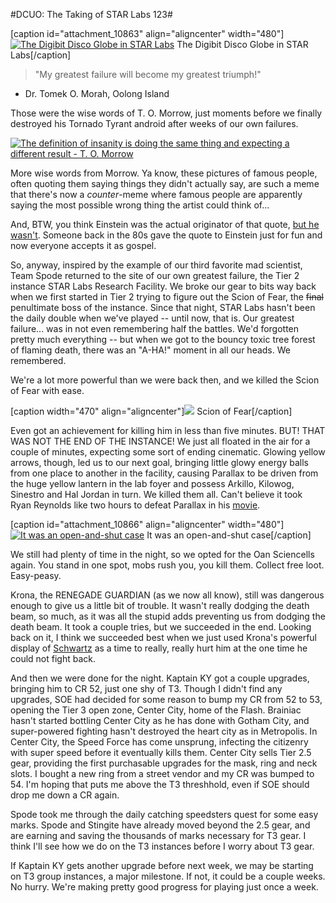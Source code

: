 #DCUO: The Taking of STAR Labs 123#

[caption id="attachment\_10863" align="aligncenter" width="480"][![The Digibit Disco Globe in STAR Labs](http://westkarana.com/wp-content/uploads/2013/05/MSTR110_AUDIO-PC-05-22.43.530-480x300.jpg)](http://westkarana.com/wp-content/uploads/2013/05/MSTR110_AUDIO-PC-05-22.43.530.jpg) The Digibit Disco Globe in STAR Labs[/caption]


> "My greatest failure will become my greatest triumph!"
- Dr. Tomek O. Morah, Oolong Island




Those were the wise words of T. O. Morrow, just moments before we finally destroyed his Tornado Tyrant android after weeks of our own failures.

[![The definition of insanity is doing the same thing and expecting a different result - T. O. Morrow](http://westkarana.com/wp-content/uploads/2013/05/tomorrow.jpg)](http://westkarana.com/wp-content/uploads/2013/05/tomorrow.jpg)

More wise words from Morrow. Ya know, these pictures of famous people, often quoting them saying things they didn't actually say, are such a meme that there's now a *counter*-meme where famous people are apparently saying the most possible wrong thing the artist could think of...

And, BTW, you think Einstein was the actual originator of that quote, [but he wasn't](http://en.wikiquote.org/wiki/Rita_Mae_Brown). Someone back in the 80s gave the quote to Einstein just for fun and now everyone accepts it as gospel.

So, anyway, inspired by the example of our third favorite mad scientist, Team Spode returned to the site of our own greatest failure, the Tier 2 instance STAR Labs Research Facility. We broke our gear to bits way back when we first started in Tier 2 trying to figure out the Scion of Fear, the ~~final~~ penultimate boss of the instance. Since that night, STAR Labs hasn't been the daily double when we've played -- until now, that is. Our greatest failure... was in not even remembering half the battles. We'd forgotten pretty much everything -- but when we got to the bouncy toxic tree forest of flaming death, there was an "A-HA!" moment in all our heads. We remembered.

We're a lot more powerful than we were back then, and we killed the Scion of Fear with ease.

[caption width="470" align="aligncenter"]![](http://www.scion.com/images/promotions/pureLease/iQ-Hot-LavaLarge.jpg) Scion of Fear[/caption]

Even got an achievement for killing him in less than five minutes. BUT! THAT WAS NOT THE END OF THE INSTANCE! We just all floated in the air for a couple of minutes, expecting some sort of ending cinematic. Glowing yellow arrows, though, led us to our next goal, bringing little glowy energy balls from one place to another in the facility, causing Parallax to be driven from the huge yellow lantern in the lab foyer and possess Arkillo, Kilowog, Sinestro and Hal Jordan in turn. We killed them all. Can't believe it took Ryan Reynolds like two hours to defeat Parallax in his [movie](http://greenlanternmovie.warnerbros.com/).

[caption id="attachment\_10866" align="aligncenter" width="480"][![It was an open-and-shut case](http://westkarana.com/wp-content/uploads/2013/05/MADV113_DESIGNERDATA-PC-05-23.19.050-480x343.jpg)](http://westkarana.com/wp-content/uploads/2013/05/MADV113_DESIGNERDATA-PC-05-23.19.050.jpg) It was an open-and-shut case[/caption]

We still had plenty of time in the night, so we opted for the Oan Sciencells again. You stand in one spot, mobs rush you, you kill them. Collect free loot. Easy-peasy.

Krona, the RENEGADE GUARDIAN (as we now all know), still was dangerous enough to give us a little bit of trouble. It wasn't really dodging the death beam, so much, as it was all the stupid adds preventing us from dodging the death beam. It took a couple tries, but we succeeded in the end. Looking back on it, I think we succeeded best when we just used Krona's powerful display of [Schwartz](http://en.wikipedia.org/wiki/Spaceballs) as a time to really, really hurt him at the one time he could not fight back.

And then we were done for the night. Kaptain KY got a couple upgrades, bringing him to CR 52, just one shy of T3. Though I didn't find any upgrades, SOE had decided for some reason to bump my CR from 52 to 53, opening the Tier 3 open zone, Center City, home of the Flash. Brainiac hasn't started bottling Center City as he has done with Gotham City, and super-powered fighting hasn't destroyed the heart city as in Metropolis. In Center City, the Speed Force has come unsprung, infecting the citizenry with super speed before it eventually kills them. Center City sells Tier 2.5 gear, providing the first purchasable upgrades for the mask, ring and neck slots. I bought a new ring from a street vendor and my CR was bumped to 54. I'm hoping that puts me above the T3 threshhold, even if SOE should drop me down a CR again.

Spode took me through the daily catching speedsters quest for some easy marks. Spode and Stingite have already moved beyond the 2.5 gear, and are earning and saving the thousands of marks necessary for T3 gear. I think I'll see how we do on the T3 instances before I worry about T3 gear.

If Kaptain KY gets another upgrade before next week, we may be starting on T3 group instances, a major milestone. If not, it could be a couple weeks. No hurry. We're making pretty good progress for playing just once a week.

